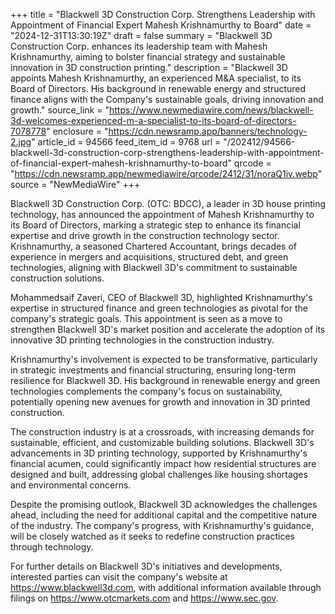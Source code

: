 +++
title = "Blackwell 3D Construction Corp. Strengthens Leadership with Appointment of Financial Expert Mahesh Krishnamurthy to Board"
date = "2024-12-31T13:30:19Z"
draft = false
summary = "Blackwell 3D Construction Corp. enhances its leadership team with Mahesh Krishnamurthy, aiming to bolster financial strategy and sustainable innovation in 3D construction printing."
description = "Blackwell 3D appoints Mahesh Krishnamurthy, an experienced M&A specialist, to its Board of Directors. His background in renewable energy and structured finance aligns with the Company's sustainable goals, driving innovation and growth."
source_link = "https://www.newmediawire.com/news/blackwell-3d-welcomes-experienced-m-a-specialist-to-its-board-of-directors-7078778"
enclosure = "https://cdn.newsramp.app/banners/technology-2.jpg"
article_id = 94566
feed_item_id = 9768
url = "/202412/94566-blackwell-3d-construction-corp-strengthens-leadership-with-appointment-of-financial-expert-mahesh-krishnamurthy-to-board"
qrcode = "https://cdn.newsramp.app/newmediawire/qrcode/2412/31/noraQ1iv.webp"
source = "NewMediaWire"
+++

<p>Blackwell 3D Construction Corp. (OTC: BDCC), a leader in 3D house printing technology, has announced the appointment of Mahesh Krishnamurthy to its Board of Directors, marking a strategic step to enhance its financial expertise and drive growth in the construction technology sector. Krishnamurthy, a seasoned Chartered Accountant, brings decades of experience in mergers and acquisitions, structured debt, and green technologies, aligning with Blackwell 3D's commitment to sustainable construction solutions.</p><p>Mohammedsaif Zaveri, CEO of Blackwell 3D, highlighted Krishnamurthy's expertise in structured finance and green technologies as pivotal for the company's strategic goals. This appointment is seen as a move to strengthen Blackwell 3D's market position and accelerate the adoption of its innovative 3D printing technologies in the construction industry.</p><p>Krishnamurthy's involvement is expected to be transformative, particularly in strategic investments and financial structuring, ensuring long-term resilience for Blackwell 3D. His background in renewable energy and green technologies complements the company's focus on sustainability, potentially opening new avenues for growth and innovation in 3D printed construction.</p><p>The construction industry is at a crossroads, with increasing demands for sustainable, efficient, and customizable building solutions. Blackwell 3D's advancements in 3D printing technology, supported by Krishnamurthy's financial acumen, could significantly impact how residential structures are designed and built, addressing global challenges like housing shortages and environmental concerns.</p><p>Despite the promising outlook, Blackwell 3D acknowledges the challenges ahead, including the need for additional capital and the competitive nature of the industry. The company's progress, with Krishnamurthy's guidance, will be closely watched as it seeks to redefine construction practices through technology.</p><p>For further details on Blackwell 3D's initiatives and developments, interested parties can visit the company's website at <a href="https://www.blackwell3d.com" rel="nofollow" target="_blank">https://www.blackwell3d.com</a>, with additional information available through filings on <a href="https://www.otcmarkets.com" rel="nofollow" target="_blank">https://www.otcmarkets.com</a> and <a href="https://www.sec.gov" rel="nofollow" target="_blank">https://www.sec.gov</a>.</p>